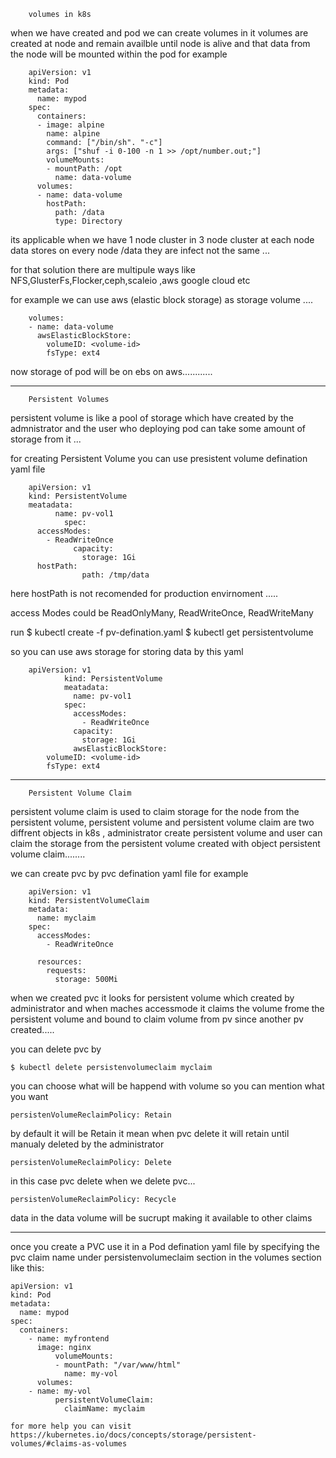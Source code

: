 		volumes in k8s

when we have created and pod we can create volumes in it volumes are created at 
node and remain availble until node is alive and that data from the node will be 
mounted within the pod for example


		apiVersion: v1
		kind: Pod
		metadata:
		  name: mypod
		spec:
		  containers:
		  - image: alpine
		    name: alpine
		    command: ["/bin/sh". "-c"]
		    args: ["shuf -i 0-100 -n 1 >> /opt/number.out;"]
		    volumeMounts:
		    - mountPath: /opt
		      name: data-volume
		  volumes:
		  - name: data-volume
		    hostPath:
		      path: /data
		      type: Directory


its applicable when we have 1 node cluster in 3 node cluster at each node data stores
on every node /data they are infect not the same ...

for that solution there are multipule ways like NFS,GlusterFs,Flocker,ceph,scaleio ,aws
google cloud etc 

for example we can use aws (elastic block storage) as storage volume ....

		volumes:
		- name: data-volume
		  awsElasticBlockStore:
		    volumeID: <volume-id>
		    fsType: ext4 

now storage of pod will be on ebs on aws............

--------------------------------------------------------------------------------------

		Persistent Volumes

persistent volume is like a pool of storage which have created by the admnistrator and
the user who deploying pod can take some amount of storage from it ...

for creating Persistent Volume you can use presistent volume defination yaml file

		apiVersion: v1
		kind: PersistentVolume
		meatadata:
	          name: pv-vol1                
                spec:
		  accessModes:
		    - ReadWriteOnce
                  capacity:
                    storage: 1Gi
		  hostPath:
                    path: /tmp/data

here hostPath is not recomended for  production envirnoment .....

access Modes could be ReadOnlyMany, ReadWriteOnce, ReadWriteMany

run
	$ kubectl create -f pv-defination.yaml
	$ kubectl get persistentvolume


so you can use aws storage for storing data by this yaml

		apiVersion: v1
                kind: PersistentVolume
                meatadata:
                  name: pv-vol1 
                spec:
                  accessModes:
                    - ReadWriteOnce
                  capacity:
                    storage: 1Gi
                  awsElasticBlockStore:
		    volumeID: <volume-id>
		    fsType: ext4

-----------------------------------------------------------------------------------



		Persistent Volume Claim

persistent volume claim is used to claim storage for the node from the persistent 
volume, persistent volume and persistent volume claim are two diffrent objects in 
k8s , administrator create persistent volume and user can claim the storage from
the persistent volume created with object persistent volume claim........

we can create pvc by pvc defination yaml file for example

		apiVersion: v1
		kind: PersistentVolumeClaim
		metadata:
		  name: myclaim
		spec:
		  accessModes:
		    - ReadWriteOnce

		  resources:
		    requests:
		      storage: 500Mi


when we created pvc it looks for persistent volume which created by administrator and
when maches accessmode it claims the volume frome the persistent volume and bound to 
claim volume from pv since another pv created.....

you can delete pvc by 

	$ kubectl delete persistenvolumeclaim myclaim

you can choose what will be happend with volume so you can mention what you want

	persistenVolumeReclaimPolicy: Retain

by default it will be Retain it mean when pvc delete it will retain until manualy deleted
by the administrator 

	persistenVolumeReclaimPolicy: Delete

in this case pvc delete when we delete pvc...

	persistenVolumeReclaimPolicy: Recycle

data in the data volume will be  sucrupt making it available to other claims 




------------------------------------------------------------------

once you create a PVC use it in a Pod defination yaml file by specifying the pvc claim
name under persistenvolumeclaim section in the volumes section like this:

	apiVersion: v1
	kind: Pod
	metadata:
	  name: mypod
	spec:
	  containers:
	    - name: myfrontend
	      image: nginx
              volumeMounts:
              - mountPath: "/var/www/html"
                name: my-vol
          volumes:
	    - name: my-vol
              persistentVolumeClaim:
                claimName: myclaim
              
	for more help you can visit https://kubernetes.io/docs/concepts/storage/persistent-volumes/#claims-as-volumes
